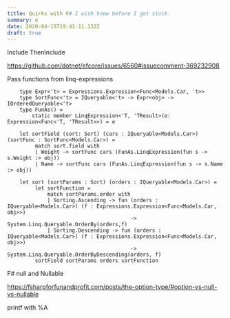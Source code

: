 ```yaml
---
title: Quirks with F# I wish knew before I got stuck
summary: e
date: 2020-04-15T19:41:11.132Z
draft: true
---
```

Include ThenInclude

https://github.com/dotnet/efcore/issues/6560#issuecomment-369232908

Pass functions from linq-expressions

```
    type Expr<'t> = Expressions.Expression<Func<Models.Car, 't>>
    type SortFunc<'t> = IQueryable<'t> -> Expr<obj> -> IOrderedQueryable<'t>
    type FunAs() =
        static member LinqExpression<'T, 'TResult>(e: Expression<Func<'T, 'TResult>>) = e

    let sortField (sort: Sort) (cars : IQueryable<Models.Car>) (sortFunc : SortFunc<Models.Car>) =
         match sort.field with
         | Weight -> sortFunc cars (FunAs.LinqExpression(fun s -> s.Weight :> obj))
         | Name -> sortFunc cars (FunAs.LinqExpression(fun s -> s.Name :> obj))

    let sort (sortParams : Sort) (orders : IQueryable<Models.Car>) =
         let sortFunction =
             match sortParams.order with
             | Sorting.Ascending -> fun (orders : IQueryable<Models.Car>) (f : Expressions.Expression<Func<Models.Car, obj>>)
                                        -> System.Linq.Queryable.OrderBy(orders,f)
             | Sorting.Descending -> fun (orders : IQueryable<Models.Car>) (f : Expressions.Expression<Func<Models.Car, obj>>)
                                        -> System.Linq.Queryable.OrderByDescending(orders, f)
         sortField sortParams orders sortFunction
```

F# null and Nullable

https://fsharpforfunandprofit.com/posts/the-option-type/#option-vs-null-vs-nullable





printf with %A